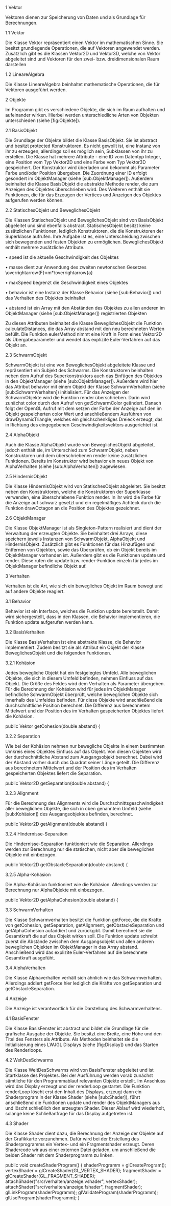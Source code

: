 1 Vektor

Vektoren dienen zur Speicherung von Daten und als Grundlage für Berechnungen.

1.1 Vektor

Die Klasse Vektor repräsentiert einen Vektor im mathematischen Sinne. Sie besitzt grundlegende Operationen, die auf Vektoren angewendet werden. Zusätzlich gibt es die Klassen Vektor2D und Vektor3D, welche von Vektor abgeleitet sind und Vektoren für den zwei- bzw. dreidimensionalen Raum darstellen

1.2 LineareAlgebra

Die Klasse LineareAlgebra beinhaltet mathematische Operationen, die für Vektoren ausgeführt werden.

2 Objekte

Im Programm gibt es verschiedene Objekte, die sich im Raum aufhalten und aufeinander wirken. Hierbei werden unterschiedliche Arten von Objekten unterschieden (siehe [fig:Objekte]).



2.1 BasisObjekt

Die Grundlage der Objekte bildet die Klasse BasisObjekt. Sie ist abstract und besitzt protected Konstruktoren. Es nicht gewollt ist, eine Instanz von ihr zu erzeugen, allerdings soll es möglich sein, Subklassen von ihr zu erstellen. Die Klasse hat mehrere Attribute - eine ID vom Datentyp Integer, eine Position vom Typ Vektor2D und eine Farbe vom Typ Vektor3D gespeichert. Der Konstruktor wird überladen und bekommt als Parameter Farbe und/oder Position übergeben. Die Zuordnung einer ID erfolgt gesondert im ObjektManager (siehe [sub:ObjektManager]). Außerdem beinhaltet die Klasse BasisObjekt die abstrakte Methode render, die zum Anzeigen des Objektes überschrieben wird. Des Weiteren enthält sie Funktionen, die für das Erzeugen der Vertices und Anzeigen des Objektes aufgerufen werden können.

2.2 StatischesObjekt und BeweglichesObjekt

Die Klassen StatischesObjekt und BeweglichesObjekt sind von BasisObjekt abgeleitet und sind ebenfalls abstract. StatischesObjekt besitzt keine zusätzlichen Funktionen, lediglich Konstruktoren, die die Konstruktoren der Superklasse aufrufen. Ihre Aufgabe ist es, eine Unterscheidung zwischen sich bewegenden und festen Objekten zu ermöglichen. BeweglichesObjekt enthält mehrere zusätzliche Attribute.

• speed ist die aktuelle Geschwindigkeit des Objektes

• masse dient zur Anwendung des zweiten newtonschen Gesetzes \overrightarrow{F}=m*\overrightarrow{a}


• maxSpeed begrenzt die Geschwindigkeit eines Objektes

• behavior ist eine Instanz der Klasse Behavior (siehe [sub:Behavior]) und das Verhalten des Objektes beinhaltet

• abstand ist ein Array mit den Abständen des Objektes zu allen anderen im ObjektManager (siehe [sub:ObjektManager]) registrierten Objekten

Zu diesen Attributen beinhaltet die Klasse BeweglichesObjekt die Funktion calculateDistances, die das Array abstand mit den neu berechneten Werten befüllt. Die Funktion eulerMethod nimmt eine Kraft in Form eines Vektor2D als Übergabeparameter und wendet das explizite Euler-Verfahren auf das Objekt an.

2.3 SchwarmObjekt

SchwarmObjekt ist eine von BeweglichesObjekt abgeleitete Klasse und repräsentiert ein Subjekt des Schwarms. Die Konstruktoren beinhalten neben dem Aufruf des Superkonstruktors auch das Einfügen des Objektes in den ObjektManager (siehe [sub:ObjektManager]). Außerdem wird hier das Attribut behavior mit einem Objekt der Klasse SchwarmVerhalten (siehe [sub:SchwarmVerhalten]) initialisiert. Für das Anzeigen der SchwarmObjekte wird die Funktion render überschrieben. Darin wird zunächst color durch den Aufruf von getSchwarmColor geändert. Danach folgt der OpenGL Aufruf mit dem setzen der Farbe der Anzeige auf den im Objekt gespeicherten color Wert und anschließendem Ausführen von drawDynamicTriangle, welches ein gleichschenkliges Dreieck erzeugt, das in Richtung des eingegebenen Geschwindigkeitsvektors ausgerichtet ist.

2.4 AlphaObjekt

Auch die Klasse AlphaObjekt wurde von BeweglichesObjekt abgeleitet, jedoch enthält sie, im Unterschied zum SchwarmObjekt, neben Konstruktoren und dem überschriebenen render keine zusätzlichen Funktionen. Bereits im Konstruktor wird behavior ein neues Objekt von AlphaVerhalten (siehe [sub:AlphaVerhalten]) zugewiesen.

2.5 HindernisObjekt

Die Klasse HindernisObjekt wird von StatischesObjekt abgeleitet. Sie besitzt neben den Konstruktoren, welche die Konstruktoren der Superklasse verwenden, eine überschriebene Funktion render. In ihr wird die Farbe für die Anzeige auf schwarz gesetzt und ein regelmäßiges Achteck durch die Funktion drawOctagon an die Position des Objektes gezeichnet.

2.6 ObjektManager

Die Klasse ObjektManager ist als Singleton-Pattern realisiert und dient der Verwaltung der erzeugten Objekte. Sie beinhaltet drei Arrays, diese speichern jeweils Instanzen von SchwarmObjekt, AlphaObjekt und HindernisObjekt. Zusätzlich gibt es Funktionen für das Hinzufügen und Entfernen von Objekten, sowie das Überprüfen, ob ein Objekt bereits im ObjektManager vorhanden ist. Außerdem gibt es die Funktionen update und render. Diese rufen die update bzw. render-Funktion einzeln für jedes im ObjektManager befindliche Objekt auf.

3 Verhalten

Verhalten ist die Art, wie sich ein bewegliches Objekt im Raum bewegt und auf andere Objekte reagiert.

3.1 Behavior

Behavior ist ein Interface, welches die Funktion update bereitstellt. Damit wird sichergestellt, dass in den Klassen, die Behavior implementieren, die Funktion update aufgerufen werden kann.

3.2 BasisVerhalten

Die Klasse BasisVerhalten ist eine abstrakte Klasse, die Behavior implementiert. Zudem besitzt sie als Attribut ein Objekt der Klasse BeweglichesObjekt und die folgenden Funktionen.

3.2.1 Kohäsion

Jedes bewegliche Objekt hat ein festgelegtes Umfeld. Alle beweglichen Objekte, die sich in diesem Umfeld befinden, nehmen Einfluss auf das Objekt. Die Größe des Feldes wird dem Verhalten als Parameter übergeben. Für die Berechnung der Kohäsion wird für jedes im ObjektManager befindliche SchwarmObjekt überprüft, welche beweglichen Objekte sich innerhalb des Umfeldes befinden. Für diese Objekte wird anschließend die durchschnittliche Position berechnet. Die Differenz aus berechnetem Mittelwert und der Position des im Verhalten gespeicherten Objektes liefert die Kohäsion.

public Vektor getCohesion(double abstand) {

3.2.2 Separation

Wie bei der Kohäsion nehmen nur bewegliche Objekte in einem bestimmten Umkreis eines Objektes Einfluss auf das Objekt. Von diesen Objekten wird der durchschnittliche Abstand zum Ausgangsobjekt berechnet. Dabei wird der Abstand vorher durch das Quadrat seiner Länge geteilt. Die Differenz aus berechnetem Mittelwert und der Position des im Verhalten gespeicherten Objektes liefert die Separation.

public Vektor2D getSeparation(double abstand) {

3.2.3 Alignment

Für die Berechnung des Alignments wird die Durchschnittsgeschwindigkeit aller beweglichen Objekte, die sich in oben genanntem Umfeld (siehe [sub:Kohäsion]) des Ausgangsobjektes befinden, berechnet.

public Vektor2D getAlignment(double abstand) {

3.2.4 Hindernisse-Separation

Die Hindernisse-Separation funktioniert wie die Separation. Allerdings werden zur Berechnung nur die statischen, nicht aber die beweglichen Objekte mit einbezogen.

public Vektor2D getObstacleSeparation(double abstand) {

3.2.5 Alpha-Kohäsion

Die Alpha-Kohäsion funktioniert wie die Kohäsion. Allerdings werden zur Berechnung nur AlphaObjekte mit einbezogen.

public Vektor2D getAlphaCohesion(double abstand) {

3.3 SchwarmVerhalten

Die Klasse Schwarmverhalten besitzt die Funktion getForce, die die Kräfte von getCohesion, getSeparation, getAlignment, getObstacleSeparation und getAlphaCohesion aufaddiert und zurückgibt. Damit berechnet sie die Gesamtkraft die auf das Objekt wirken soll. Die Funktion update schreibt zuerst die Abstände zwischen dem Ausgangsobjekt und allen anderen beweglichen Objekten im ObjektManager in das Array abstand. Anschließend wird das explizite Euler-Verfahren auf die berechnete Gesamtkraft ausgefüht.

3.4 AlphaVerhalten

Die Klasse Alphaverhalten verhält sich ähnlich wie das Schwarmverhalten. Allerdings addiert getForce hier lediglich die Kräfte von getSeparation und getObstacleSeparation.

4 Anzeige

Die Anzeige ist verantwortlich für die Darstellung des Schwarmverhaltens.

4.1 BasisFenster

Die Klasse BasisFenster ist abstract und bildet die Grundlage für die grafische Ausgabe der Objekte. Sie besitzt eine Breite, eine Höhe und den Titel des Fensters als Attribute. Als Methoden beinhaltet sie die Initialisierung eines LWJGL Displays (siehe [fig:Display]) und das Starten des Renderloops.

4.2 WeltDesSchwarms

Die Klasse WeltDesSchwarms wird von BasisFenster abgeleitet und ist Startklasse des Projektes. Bei der Ausführung werden vorab zunächst sämtliche für den Programmablauf relevanten Objekte erstellt. Im Anschluss wird das Display erzeugt und der renderLoop gestartet. Die Funktion renderLoop löscht erst den Inhalt des Displays, erzeugt dann ein Shaderprogram in der Klasse Shader (siehe [sub:Shader]), führt anschließend die Funktionen update und render des ObjektManagers aus und löscht schließlich den erzeugten Shader. Dieser Ablauf wird wiederholt, solange keine Schließanfrage für das Display aufgetreten ist.



4.3 Shader

Die Klasse Shader dient dazu, die Berechnung der Anzeige der Objekte auf der Grafikkarte vorzunehmen. Dafür wird bei der Erstellung des Shaderprogramms ein Vertex- und ein Fragmentshader erzeugt. Deren Shadercode wir aus einer externen Datei geladen, um anschließend die beiden Shader mit dem Shaderprogramm zu linken.

public void createShaderProgram() {
  shaderProgramm = glCreateProgram();
  	vertexShader = glCreateShader(GL_VERTEX_SHADER);
  	fragmentShader = glCreateShader(GL_FRAGMENT_SHADER);
  	attachShader("src/verhalten/anzeige.vshader", vertexShader);
  	attachShader("src/verhalten/anzeige.fshader", fragmentShader);
  	glLinkProgram(shaderProgramm);
  	glValidateProgram(shaderProgramm);
  	glUseProgram(shaderProgramm);
  }
